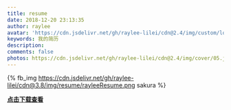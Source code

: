 ```yaml
---
title: resume
date: 2018-12-20 23:13:35
author: raylee
avatar: 'https://cdn.jsdelivr.net/gh/raylee-lilei/cdn@2.4/img/custom/logo_1.png'
keywords: 我的简历
description: 
comments: false
photos: https://cdn.jsdelivr.net/gh/raylee-lilei/cdn@2.4/img/cover/05.jpg.webp
---
```


{% fb_img https://cdn.jsdelivr.net/gh/raylee-lilei/cdn@3.8/img/resume/rayleeResume.png sakura %}


**[点击下载查看](raylee-lilei.pdf "resume")**
